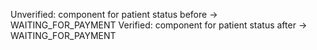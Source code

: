 Unverified: component for patient status before -> WAITING_FOR_PAYMENT
Verified: component for patient status after -> WAITING_FOR_PAYMENT